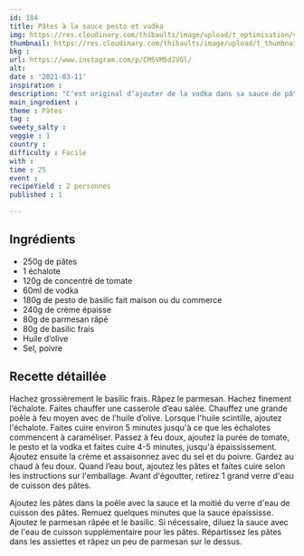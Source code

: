 ```yaml
---
id: 184
title: Pâtes à la sauce pesto et vodka 
img: https://res.cloudinary.com/thibaults/image/upload/t_optimisation/v1615491691/Recipes/20210311_pates_pesto_vodka.jpg
thumbnail: https://res.cloudinary.com/thibaults/image/upload/t_thumbnail_josie/v1615491691/Recipes/20210311_pates_pesto_vodka.jpg
bkg : 
url: https://www.instagram.com/p/CMSVM5dJVGl/
alt: 
date : '2021-03-11'
inspiration : 
description: "C'est original d’ajouter de la vodka dans sa sauce de pâtes non ? Croyez-moi ça vaut le détour"
main_ingredient : 
theme : Pâtes
tag : 
sweety_salty : 
veggie : 1
country : 
difficulty : Facile
with : 
time : 25
event : 
recipeYield : 2 personnes
published : 1

---
```


## Ingrédients
 - 250g de pâtes
 - 1 échalote
 - 120g de concentré de tomate
 - 60ml de vodka
 - 180g de pesto de basilic fait maison ou du commerce
 - 240g de crème épaisse
 - 80g de parmesan râpé
 - 80g de basilic frais
 - Huile d’olive
 - Sel, poivre

## Recette détaillée
Hachez grossièrement le basilic frais. Râpez le parmesan. Hachez finement l’échalote. Faites chauffer une casserole d’eau salée. Chauffez une grande poêle à feu moyen avec de l’huile d’olive. Lorsque l'huile scintille, ajoutez l'échalote. Faites cuire environ 5 minutes jusqu'à ce que les échalotes commencent à caraméliser. Passez à feu doux, ajoutez la purée de tomate, le pesto et la vodka et faites cuire 4-5 minutes, jusqu'à épaississement. Ajoutez ensuite la crème et assaisonnez avec du sel et du poivre. Gardez au chaud à feu doux. Quand l’eau bout, ajoutez les pâtes et faites cuire selon les instructions sur l'emballage. Avant d'égoutter, retirez 1 grand verre d'eau de cuisson des pâtes.

Ajoutez les pâtes dans la poêle avec la sauce et la moitié du verre d'eau de cuisson des pâtes. Remuez quelques minutes que la sauce épaississe. Ajoutez le parmesan râpée et le basilic. Si nécessaire, diluez la sauce avec de l'eau de cuisson supplémentaire pour les pâtes.
Répartissez les pâtes dans les assiettes et râpez un peu de parmesan sur le dessus.